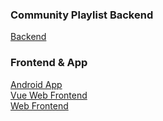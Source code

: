 ### Community Playlist Backend

[Backend](backend/README.md)

### Frontend & App

[Android App](app/README.md)\
[Vue Web Frontend](https://github.com/cwreden/community-playlist-web-app)\
[Web Frontend](web-ui/README.md)